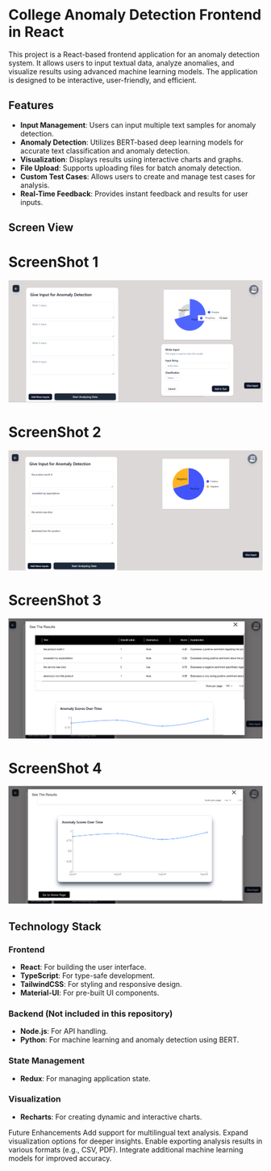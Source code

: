 # College Anomaly Detection Frontend in React

This project is a React-based frontend application for an anomaly detection system. It allows users to input textual data, analyze anomalies, and visualize results using advanced machine learning models. The application is designed to be interactive, user-friendly, and efficient.

## Features

- **Input Management**: Users can input multiple text samples for anomaly detection.
- **Anomaly Detection**: Utilizes BERT-based deep learning models for accurate text classification and anomaly detection.
- **Visualization**: Displays results using interactive charts and graphs.
- **File Upload**: Supports uploading files for batch anomaly detection.
- **Custom Test Cases**: Allows users to create and manage test cases for analysis.
- **Real-Time Feedback**: Provides instant feedback and results for user inputs.


## Screen View

# ScreenShot 1
![Docs Editor 1](./client/public/screenshots/screenshot-anomaly-d-4.png)

# ScreenShot 2
![Docs Editor 1](./client/public/screenshots/screenshot-anomaly-d-1.png)

# ScreenShot 3
![Docs Editor 2](./client/public/screenshots/screenshot-anomaly-d-2.png)

# ScreenShot 4
![Docs Editor 2](./client/public/screenshots/screenshot-anomaly-d-3.png)



## Technology Stack

### Frontend
- **React**: For building the user interface.
- **TypeScript**: For type-safe development.
- **TailwindCSS**: For styling and responsive design.
- **Material-UI**: For pre-built UI components.

### Backend (Not included in this repository)
- **Node.js**: For API handling.
- **Python**: For machine learning and anomaly detection using BERT.

### State Management
- **Redux**: For managing application state.

### Visualization
- **Recharts**: For creating dynamic and interactive charts.

Future Enhancements
Add support for multilingual text analysis.
Expand visualization options for deeper insights.
Enable exporting analysis results in various formats (e.g., CSV, PDF).
Integrate additional machine learning models for improved accuracy.



